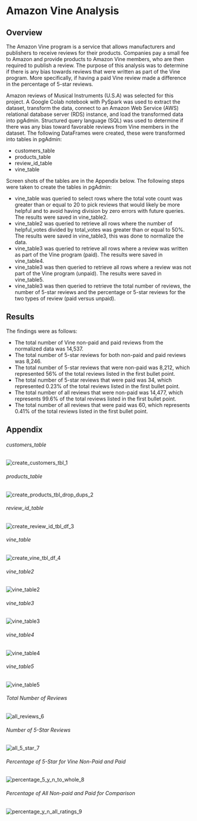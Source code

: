 # Amazon Vine Analysis
## Overview
The Amazon Vine program is a service that allows manufacturers and publishers to receive reviews for their products. Companies pay a small fee to Amazon and provide products to Amazon Vine members, who are then required to publish a review. The purpose of this analysis was to determine if there is any bias towards reviews that were written as part of the Vine program. More specifically, if having a paid Vine review made a difference in the percentage of 5-star reviews.  

Amazon reviews of Musical Instruments (U.S.A) was selected for this project. A Google Colab notebook with PySpark was used to extract the dataset, transform the data, connect to an Amazon Web Service (AWS) relational database server (RDS) instance, and load the transformed data into pgAdmin.  Structured query language (SQL) was used to determine if there was any bias toward favorable reviews from Vine members in the dataset. 
The following DataFrames were created, these were transformed into tables in pgAdmin:
- customers_table
- products_table
- review_id_table
- vine_table

Screen shots of the tables are in the Appendix below.
The following steps were taken to create the tables in pgAdmin:
- vine_table was queried to select rows where the total vote count was greater than or equal to 20 to pick reviews that would likely be more helpful and to avoid having   division by zero errors with future queries. The results were saved in vine_table2.
- vine_table2 was queried to retrieve all rows where the number of helpful_votes divided by total_votes was greater than or equal to 50%. The results were saved in vine_table3, this was done to normalize the data.
- vine_table3 was queried to retrieve all rows where a review was written as part of the Vine program (paid). The results were saved in vine_table4.
- vine_table3 was then queried to retrieve all rows where a review was not part of the Vine program (unpaid). The results were saved in vine_table5.
- vine_table3 was then queried to retrieve the total number of reviews, the number of 5-star reviews and the percentage or 5-star reviews for the two types of review (paid versus unpaid).

## Results
The findings were as follows:
- The total number of Vine non-paid and paid reviews from the normalized data was 14,537.
- The total number of 5-star reviews for both non-paid and paid reviews was 8,246.
- The total number of 5-star reviews that were non-paid was 8,212, which represented 56% of the total reviews listed in the first bullet point.
- The total number of 5-star reviews that were paid was 34, which represented 0.23% of the total reviews listed in the first bullet point.
- The total number of all reviews that were non-paid was 14,477, which represents 99.6% of the total reviews listed in the first bullet point.
- The total number of all reviews that were paid was 60, which represents 0.41% of the total reviews listed in the first bullet point. 


## Appendix
###### customers_table
![create_customers_tbl_1](https://github.com/LleeMcD/Amazon_Vine_Analysis/blob/main/Resources/create_customers_tbl_1.png)
###### products_table
![create_products_tbl_drop_dups_2](https://github.com/LleeMcD/Amazon_Vine_Analysis/blob/main/Resources/create_products_tbl_drop_dups_2.png)
###### review_id_table
![create_review_id_tbl_df_3](https://github.com/LleeMcD/Amazon_Vine_Analysis/blob/main/Resources/create_review_id_tbl_df_3.png)
###### vine_table
![create_vine_tbl_df_4](https://github.com/LleeMcD/Amazon_Vine_Analysis/blob/main/Resources/create_vine_tbl_df_4.png)
###### vine_table2
![vine_table2](https://github.com/LleeMcD/Amazon_Vine_Analysis/blob/main/Resources/vine_table2.png)
###### vine_table3
![vine_table3](https://github.com/LleeMcD/Amazon_Vine_Analysis/blob/main/Resources/vine_table3.png)
###### vine_table4
![vine_table4](https://github.com/LleeMcD/Amazon_Vine_Analysis/blob/main/Resources/vine_table4.png)
###### vine_table5
![vine_table5](https://github.com/LleeMcD/Amazon_Vine_Analysis/blob/main/Resources/vine_table5.png)
###### Total Number of Reviews
![all_reviews_6](https://github.com/LleeMcD/Amazon_Vine_Analysis/blob/main/Resources/all_reviews_6.png)
###### Number of 5-Star Reviews
![all_5_star_7](https://github.com/LleeMcD/Amazon_Vine_Analysis/blob/main/Resources/all_5_star_7.png)
###### Percentage of 5-Star for Vine Non-Paid and Paid
![percentage_5_y_n_to_whole_8](https://github.com/LleeMcD/Amazon_Vine_Analysis/blob/main/Resources/percentage_5_y_n_to_whole_8.png)
###### Percentage of All Non-paid and Paid for Comparison
![percentage_y_n_all_ratings_9](https://github.com/LleeMcD/Amazon_Vine_Analysis/blob/main/Resources/percentage_y_n_all_ratings_9.png)
